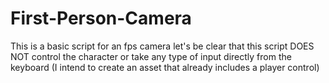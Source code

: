 # First-Person-Camera

This is a basic script for an fps camera
let's be clear that this script DOES NOT control the character or take any type of input directly from the keyboard 
(I intend to create an asset that already includes a player control)
